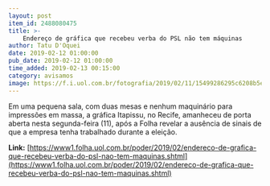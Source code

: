 ```yaml
---
layout: post
item_id: 2488080475
title: >-
    Endereço de gráfica que recebeu verba do PSL não tem máquinas
author: Tatu D'Oquei
date: 2019-02-12 01:00:00
pub_date: 2019-02-12 01:00:00
time_added: 2019-02-13 00:15:00
category: avisamos
image: https://f.i.uol.com.br/fotografia/2019/02/11/15499286295c6208b5eb734_1549928629_3x2_lg.jpg
---
```


Em uma pequena sala, com duas mesas e nenhum maquinário para impressões em massa, a gráfica Itapissu, no Recife, amanheceu de porta aberta nesta segunda-feira (11), após a Folha revelar a ausência de sinais de que a empresa tenha trabalhado durante a eleição.

**Link:** [https://www1.folha.uol.com.br/poder/2019/02/endereco-de-grafica-que-recebeu-verba-do-psl-nao-tem-maquinas.shtml](https://www1.folha.uol.com.br/poder/2019/02/endereco-de-grafica-que-recebeu-verba-do-psl-nao-tem-maquinas.shtml)

